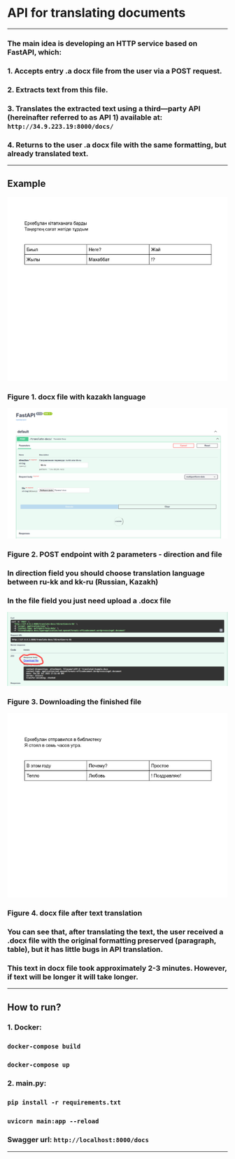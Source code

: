 # API for translating documents
___

### The main idea is developing an HTTP service based on FastAPI, which:
### 1. Accepts entry .a docx file from the user via a POST request.
### 2. Extracts text from this file.
### 3. Translates the extracted text using a third—party API (hereinafter referred to as API 1) available at: `http://34.9.223.19:8000/docs/`
### 4. Returns to the user .a docx file with the same formatting, but already translated text.
___
## Example

![docx file](/img/3.jpeg)
### Figure 1. docx file with kazakh language

![Swagger](/img/1.jpeg)
### Figure 2. POST endpoint with 2 parameters - direction and file
### In direction field you should choose translation language between ru-kk and kk-ru (Russian, Kazakh)
### In the file field you just need upload a .docx file

![translating docx file](/img/2.jpeg)
### Figure 3. Downloading the finished file

![translating docx file](/img/4.jpeg)
### Figure 4. docx file after text translation

### You can see that, after translating the text, the user received a .docx file with the original formatting preserved (paragraph, table), but it has little bugs in API translation.
### This text in docx file took approximately 2-3 minutes. However, if text will be longer it will take longer.
___


## How to run?

### 1. Docker:
### `docker-compose build`
### `docker-compose up`

### 2. main.py:
### `pip install -r requirements.txt`
### `uvicorn main:app --reload`

### Swagger url: `http://localhost:8000/docs`

___







